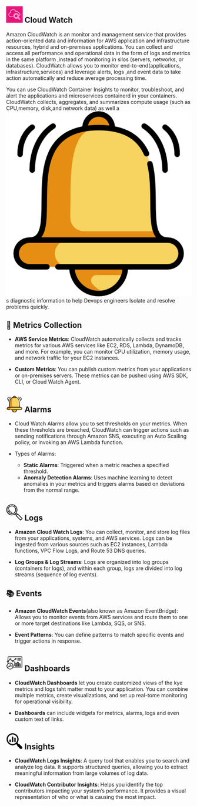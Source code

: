 #
## <img src ="./Image/image-4.png" width="45" height="45">  Cloud Watch

Amazon CloudWatch is an monitor and management service that provides action-oriented data and information for AWS application and infrastructure resources, hybrid and on-premises applications. You can collect and access all performance and operational data in the form of logs and metrics in the same platform ,instead of monitoring in silos (servers, networks, or databases). CloudWatch allows you to monitor end-to-end(applications, infrastructure,services) and leverage alerts, logs ,and event data to take action automatically and reduce average processing time.


You can use CloudWatch Container Insights to monitor, troubleshoot, and alert the applications and microservices containerd in your containers.
CloudWatch collects, aggregates, and summarizes compute usage (such as CPU,memory, disk,and network data) as well a![Alt text](image.png)s diagnostic information to help Devops engineers Isolate and resolve problems quickly.

## 🚀 Metrics Collection

-  **AWS Service Metrics**: CloudWatch automatically collects and tracks metrics for various AWS services like EC2, RDS, Lambda, DynamoDB, and more. For example, you can monitor CPU utilization, memory usage, and network traffic for your EC2 instances.

- **Custom Metrics**: You can publish custom metrics from your applications or on-premises servers. These metrics can be pushed using AWS SDK, CLI, or Cloud Watch Agent.


## <img src ="./Image/image.png" width="45" height="45"> Alarms

- Cloud Watch Alarms allow you to set thresholds on your metrics. When these thresholds are breached, CloudWatch can trigger actions such as sending notifications through Amazon SNS, executing an Auto Scailing policy, or invoking an AWS Lambda function.
  
- Types of Alarms:
    - **Static Alarms**: Triggered when a metric reaches a specified threshold.
    - **Anomaly Detection Alarms**: Uses machine learning to detect anomalies in your metrics and triggers alarms based on deviations from the normal range.



##  <img src ="./Image/image-1.png" width="45" height="45"> Logs

- **Amazon Cloud Watch Logs**: You can collect, monitor, and store log files from your applications, systems, and AWS services. Logs can be ingested from various sources such as EC2 instances, Lambda functions, VPC Flow Logs, and Route 53 DNS queries.

- **Log Groups & Log Streams**: Logs are organized into log groups (containers for logs), and within each group, logs are divided into log streams (sequence of log events).
  
## 📚 Events 

- **Amazon CloudWatch Events**(also known as Amazon EventBridge): Allows you to monitor events from AWS services and route them to one or more target destinations like Lambda, SQS, or SNS.
  
- **Event Patterns**: You can define patterns to match specific events and trigger actions in response. 


##  <img src ="./Image/image-2.png" width="45" height="45"> Dashboards

- **CloudWatch Dashboards** let you create customized views of the kye metrics and logs taht matter most to your application. You can combine multiple metrics, create visualizations, and set up real-tome monitoring for operational visibility.
  
- **Dashboards** can include widgets for metrics, alarms, logs and even custom text of links.
##  <img src ="./Image/image-3.png" width="45" height="45"> Insights

- **CloudWatch Logs Insights**: A query tool that enables you to search and analyze log data. It supports structured queries, allowing you to extract meaningful information from large volumes of log data.

- **CloudWatch Contributor Insights**: Helps you identify the top contributors impacting your system’s performance. It provides a visual representation of who or what is causing the most impact.
